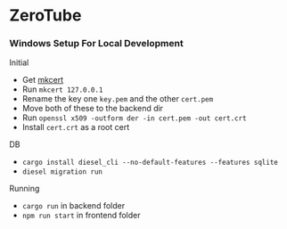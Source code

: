 # ZeroTube

### Windows Setup For Local Development

Initial
- Get [mkcert](https://github.com/FiloSottile/mkcert)
- Run `mkcert 127.0.0.1`
- Rename the key one `key.pem` and the other `cert.pem`
- Move both of these to the backend dir
- Run `openssl x509 -outform der -in cert.pem -out cert.crt`
- Install `cert.crt` as a root cert

DB
- `cargo install diesel_cli --no-default-features --features sqlite`
- `diesel migration run`

Running
- `cargo run` in backend folder
- `npm run start` in frontend folder
